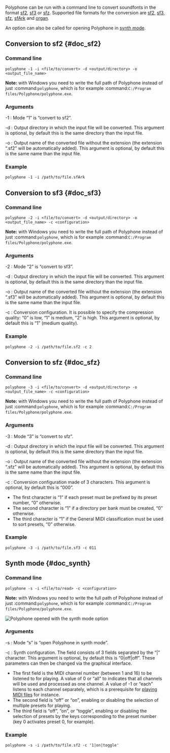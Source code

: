 Polyphone can be run with a command line to convert soundfonts in the format [sf2](#doc_sf2), [sf3](#doc_sf3) or [sfz](#doc_sfz). Supported file formats for the conversion are [sf2](manual/annexes/the-different-soundfont-formats.md#doc_sf2), [sf3](manual/annexes/the-different-soundfont-formats.md#doc_sf3), [sfz](manual/annexes/the-different-soundfont-formats.md#doc_sfz), [sfArk](manual/annexes/the-different-soundfont-formats.md#doc_sfark) and [organ](manual/annexes/the-different-soundfont-formats.md#doc_organ).

An option can also be called for opening Polyphone in [synth mode](#doc_synth).


## Conversion to sf2 {#doc_sf2}


### Command line


```
polyphone -1 -i <file/to/convert> -d <output/directory> -o <output_file_name>
```

**Note:** with Windows you need to write the full path of Polyphone instead of just :command:`polyphone`, which is for example :command:`C:/Program files/Polyphone/polyphone.exe`.


### Arguments


-1
: Mode “1” is “convert to sf2”.

-d
: Output directory in which the input file will be converted.
  This argument is optional, by default this is the same directory than the input file.

-o
: Output name of the converted file without the extension (the extension “.sf2” will be automatically added).
  This argument is optional, by default this is the same name than the input file.


### Example


```
polyphone -1 -i /path/to/file.sfArk
```


## Conversion to sf3 {#doc_sf3}


### Command line


```
polyphone -2 -i <file/to/convert> -d <output/directory> -o <output_file_name> -c <configuration>
```

**Note:** with Windows you need to write the full path of Polyphone instead of just :command:`polyphone`, which is for example :command:`C:/Program files/Polyphone/polyphone.exe`.


### Arguments


-2
: Mode “2” is “convert to sf3”.

-d
: Output directory in which the input file will be converted.
  This argument is optional, by default this is the same directory than the input file.

-o
: Output name of the converted file without the extension (the extension “.sf3” will be automatically added).
  This argument is optional, by default this is the same name than the input file.

-c
: Conversion configuration.
  It is possible to specify the compression quality: “0” is low, “1” is medium, “2” is high.
  This argument is optional, by default this is “1” (medium quality).


### Example


```
polyphone -2 -i /path/to/file.sf2 -c 2
```


## Conversion to sfz {#doc_sfz}


### Command line


```
polyphone -3 -i <file/to/convert> -d <output/directory> -o <output_file_name> -c <configuration>
```

**Note:** with Windows you need to write the full path of Polyphone instead of just :command:`polyphone`, which is for example :command:`C:/Program files/Polyphone/polyphone.exe`.


### Arguments


-3
: Mode “3” is “convert to sfz”.

-d
: Output directory in which the input file will be converted.
  This argument is optional, by default this is the same directory than the input file.

-o
: Output name of the converted file without the extension (the extension “.sfz” will be automatically added).
  This argument is optional, by default this is the same name than the input file.

-c
: Conversion configuration made of 3 characters. This argument is optional, by default this is “000”.
  
  * The first character is “1” if each preset must be prefixed by its preset number, “0” otherwise.
  * The second character is “1” if a directory per bank must be created, “0” otherwise.
  * The third character is “1” if the General MIDI classification must be used to sort presets, “0” otherwise.


### Example


```
polyphone -3 -i /path/to/file.sf3 -c 011
```


## Synth mode {#doc_synth}


### Command line


```
polyphone -s -i <file/to/read> -c <configuration>
```

**Note:** with Windows you need to write the full path of Polyphone instead of just :command:`polyphone`, which is for example :command:`C:/Program files/Polyphone/polyphone.exe`.

![Polyphone opened with the synth mode option](images/synth_mode.png "Polyphone opened with the synth mode option")


### Arguments


-s
: Mode “s” is “open Polyphone in synth mode”.

-c
: Synth configuration. The field consists of 3 fields separated by the “|” character. This argument is optional, by default this is “0|off|off”. These parameters can then be changed via the graphical interface.
  
  * The first field is the MIDI channel number (between 1 and 16) to be listened to for playing. A value of 0 or “all” to indicates that all channels will be used and processed as one channel. A value of -1 or “each” listens to each channel separately, which is a prerequisite for [playing MIDI files](tutorials/read-midi-file-with-polyphone.md) for instance.
  * The second field is “off” or “on”, enabling or disabling the selection of multiple presets for playing.
  * The third field is “off”, “on”, or “toggle”, enabling or disabling the selection of presets by the keys corresponding to the preset number (key 0 activates preset 0, for example).


### Example


```
polyphone -s -i /path/to/file.sf2 -c '1|on|toggle'
```
